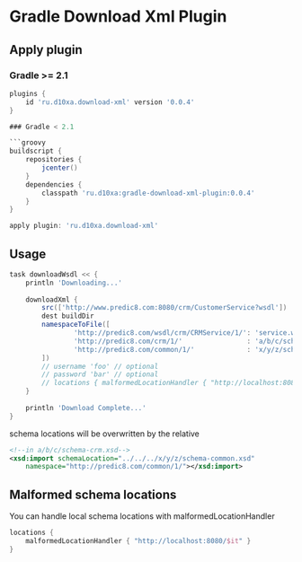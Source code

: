 Gradle Download Xml Plugin
==========================

Apply plugin
------------

### Gradle >= 2.1

```groovy
plugins {
    id 'ru.d10xa.download-xml' version '0.0.4'
}

### Gradle < 2.1

```groovy
buildscript {
    repositories {
        jcenter()
    }
    dependencies {
        classpath 'ru.d10xa:gradle-download-xml-plugin:0.0.4'
    }
}

apply plugin: 'ru.d10xa.download-xml'

```

Usage
-----

```groovy
task downloadWsdl << {
    println 'Downloading...'
    
    downloadXml {
        src(['http://www.predic8.com:8080/crm/CustomerService?wsdl'])
        dest buildDir
        namespaceToFile([
                'http://predic8.com/wsdl/crm/CRMService/1/': 'service.wsdl',
                'http://predic8.com/crm/1/'                : 'a/b/c/schema-crm.xsd',
                'http://predic8.com/common/1/'             : 'x/y/z/schema-common.xsd'
        ])
        // username 'foo' // optional
        // password 'bar' // optional
        // locations { malformedLocationHandler { "http://localhost:8080/$it" } } // optional
    }
    
    println 'Download Complete...'
}
```

schema locations will be overwritten by the relative
```xml
<!--in a/b/c/schema-crm.xsd-->
<xsd:import schemaLocation="../../../x/y/z/schema-common.xsd"
    namespace="http://predic8.com/common/1/"></xsd:import>
```

Malformed schema locations
--------------------------

You can handle local schema locations with malformedLocationHandler
```groovy
locations { 
    malformedLocationHandler { "http://localhost:8080/$it" }
}
```